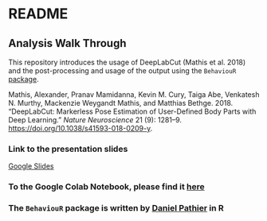 README
================

## Analysis Walk Through

This repository introduces the usage of DeepLabCut (Mathis et al. 2018)
and the post-processing and usage of the output using the `BehaviouR`
[package](https://github.com/danielparthier/BehaviourAnalysis).

<div id="refs" class="references">

<div id="ref-mathis_deeplabcut_2018">

Mathis, Alexander, Pranav Mamidanna, Kevin M. Cury, Taiga Abe, Venkatesh
N. Murthy, Mackenzie Weygandt Mathis, and Matthias Bethge. 2018.
“DeepLabCut: Markerless Pose Estimation of User-Defined Body Parts
with Deep Learning.” *Nature Neuroscience* 21 (9): 1281–9.
<https://doi.org/10.1038/s41593-018-0209-y>.

</div>

</div>


### Link to the presentation slides
[Google Slides](https://docs.google.com/presentation/d/13C1nwbn8TXCL6q3_OCsfS4dNnhzVyY2tP0sRm6na96g/edit?usp=sharing)


### To the Google Colab Notebook, please find it [here](https://github.com/danielparthier/BehaviourWalkThrough/tree/master/notebooks)

### The `BehaviouR` package is written by [Daniel Pathier](https://github.com/danielparthier) in R

